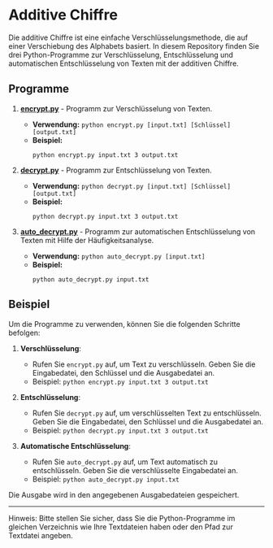 # Additive Chiffre

Die additive Chiffre ist eine einfache Verschlüsselungsmethode, die auf einer Verschiebung des Alphabets basiert. In diesem Repository finden Sie drei Python-Programme zur Verschlüsselung, Entschlüsselung und automatischen Entschlüsselung von Texten mit der additiven Chiffre.

## Programme

1. [**encrypt.py**](encrypt.py) - Programm zur Verschlüsselung von Texten.

   - **Verwendung:** `python encrypt.py [input.txt] [Schlüssel] [output.txt]`
   - **Beispiel:**
     ```
     python encrypt.py input.txt 3 output.txt
     ```

2. [**decrypt.py**](decrypt.py) - Programm zur Entschlüsselung von Texten.

   - **Verwendung:** `python decrypt.py [input.txt] [Schlüssel] [output.txt]`
   - **Beispiel:**
     ```
     python decrypt.py input.txt 3 output.txt
     ```

3. [**auto_decrypt.py**](auto_decrypt.py) - Programm zur automatischen Entschlüsselung von Texten mit Hilfe der Häufigkeitsanalyse.

   - **Verwendung:** `python auto_decrypt.py [input.txt]`
   - **Beispiel:**
     ```
     python auto_decrypt.py input.txt
     ```

## Beispiel

Um die Programme zu verwenden, können Sie die folgenden Schritte befolgen:

1. **Verschlüsselung**:
   - Rufen Sie `encrypt.py` auf, um Text zu verschlüsseln. Geben Sie die Eingabedatei, den Schlüssel und die Ausgabedatei an.
   - Beispiel: `python encrypt.py input.txt 3 output.txt`

2. **Entschlüsselung**:
   - Rufen Sie `decrypt.py` auf, um verschlüsselten Text zu entschlüsseln. Geben Sie die Eingabedatei, den Schlüssel und die Ausgabedatei an.
   - Beispiel: `python decrypt.py input.txt 3 output.txt`

3. **Automatische Entschlüsselung**:
   - Rufen Sie `auto_decrypt.py` auf, um Text automatisch zu entschlüsseln. Geben Sie die verschlüsselte Eingabedatei an.
   - Beispiel: `python auto_decrypt.py input.txt`

Die Ausgabe wird in den angegebenen Ausgabedateien gespeichert.

---

Hinweis: Bitte stellen Sie sicher, dass Sie die Python-Programme im gleichen Verzeichnis wie Ihre Textdateien haben oder den Pfad zur Textdatei angeben.
